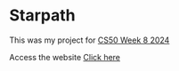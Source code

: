 # Starpath

This was my project for <a href="https://submit.cs50.io/users/janicemv/cs50/problems/2024/x/homepage">CS50 Week 8 2024</a>

Access the website <a href="https://janicemv.github.io/starpath/">Click here</a>
